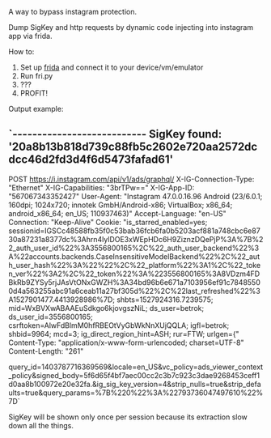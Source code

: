 A way to bypass instagram protection.

Dump SigKey and http requests by dynamic code injecting into instagram app via frida.

How to:
1. Set up [frida](https://www.frida.re/docs/home/) and connect it to your device/vm/emulator
2. Run fri.py
3. ???
4. PROFIT!

Output example:

`---------------------------
SigKey found: '20a8b13b818d739c88fb5c2602e720aa2572dcdcc46d2fd3d4f6d5473fafad61'
---------------------------

POST https://i.instagram.com/api/v1/ads/graphql/
X-IG-Connection-Type: "Ethernet"
X-IG-Capabilities: "3brTPw=="
X-IG-App-ID: "567067343352427"
User-Agent: "Instagram 47.0.0.16.96 Android (23/6.0.1; 160dpi; 1024x720; innotek GmbH/Android-x86; VirtualBox; x86_64; android_x86_64; en_US; 110937463)"
Accept-Language: "en-US"
Connection: "Keep-Alive"
Cookie: "is_starred_enabled=yes; sessionid=IGSCc48588fb35f0c53bab36fcb6fa0b5203acf881a748cbc6e8730a87231a8377dc%3Ahrn4lylDOE3xWEpHDc6H9ZiznzDQePjP%3A%7B%22_auth_user_id%22%3A3556800165%2C%22_auth_user_backend%22%3A%22accounts.backends.CaseInsensitiveModelBackend%22%2C%22_auth_user_hash%22%3A%22%22%2C%22_platform%22%3A1%2C%22_token_ver%22%3A2%2C%22_token%22%3A%223556800165%3A8VDzm4FDBkRb9ZYSy5rjJAsVtONxGWZH%3A34bd96b6e671a7103956ef91c78485500d4a563255abc91a6ceab11a27bf305d%22%2C%22last_refreshed%22%3A1527901477.4413928986%7D; shbts=1527924316.7239575; mid=WxBVXwABAAEuSdkgo6kjovgszNiL; ds_user=betrok; ds_user_id=3556800165; csrftoken=AlwFdBlmM0hfRBEOtVyGbWkNnXUjQQLA; igfl=betrok; shbid=9964; mcd=3; ig_direct_region_hint=ASH; rur=FTW; urlgen={\"
Content-Type: "application/x-www-form-urlencoded; charset=UTF-8"
Content-Length: "261"

query_id=1403787716369569&locale=en_US&vc_policy=ads_viewer_context_policy&signed_body=5f6d65f4bf7aec00cc2c3b7c923c3dae9268453ceff1d0aa8b100972e20e32fa.&ig_sig_key_version=4&strip_nulls=true&strip_defaults=true&query_params=%7B%220%22%3A%22793736047497610%22%7D`

SigKey will be shown only once per session because its extraction slow down all the things.
